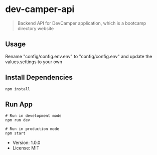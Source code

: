 # dev-camper-api

> Backend API for DevCamper application, which is a bootcamp directory website

## Usage

Rename "config/config.env.env" to "config/config.env" and update the values.settings to your own

## Install Dependencies

```
npm install
```

## Run App

```
# Run in development mode
npm run dev

# Run in production mode
npm start
```

- Version: 1.0.0
- License: MIT
